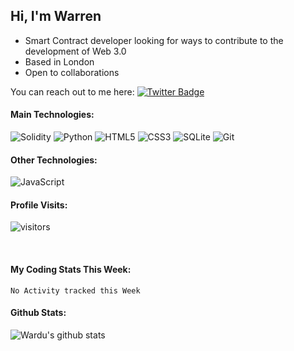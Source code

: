 ## Hi, I'm Warren

- Smart Contract developer looking for ways to contribute to the development of Web 3.0
- Based in London
- Open to collaborations


You can reach out to me here:
[![Twitter Badge](https://img.shields.io/badge/-@WarrenDubery-1ca0f1?style=flat&labelColor=1ca0f1&logo=twitter&logoColor=white&link=https://twitter.com/WarrenDubery)](https://twitter.com/WarrenDubery)


#### Main Technologies:

![Solidity](https://img.shields.io/badge/Solidity-3C3C3D?style=for-the-badge&logo=Solidity&logoColor=white) ![Python](https://img.shields.io/badge/python-3670A0?style=for-the-badge&logo=python&logoColor=ffdd54) ![HTML5](https://img.shields.io/badge/html5-%23E34F26.svg?style=for-the-badge&logo=html5&logoColor=white) ![CSS3](https://img.shields.io/badge/css3-%231572B6.svg?style=for-the-badge&logo=css3&logoColor=white) ![SQLite](https://img.shields.io/badge/sqlite-%2307405e.svg?style=for-the-badge&logo=sqlite&logoColor=white) ![Git](https://img.shields.io/badge/git-%23F05033.svg?style=for-the-badge&logo=git&logoColor=white)

#### Other Technologies:

![JavaScript](https://img.shields.io/badge/javascript-%23323330.svg?style=for-the-badge&logo=javascript&logoColor=%23F7DF1E)  

#### Profile Visits:

![visitors](https://visitor-badge.glitch.me/badge?page_id=iWardu.Wardu)

<br>

#### My Coding Stats This Week:

<!--START_SECTION:waka-->
```text
No Activity tracked this Week
```
<!--END_SECTION:waka-->

#### Github Stats:

![Wardu's github stats](https://github-readme-stats.vercel.app/api?username=Wardu&count_private=true&theme=tokyonight&hide=contribs,prs)

